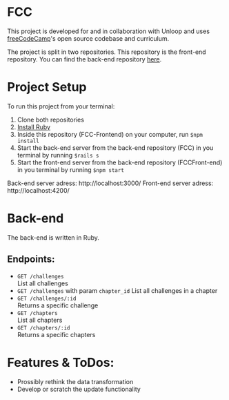 # FCC

This project is developed for and in collaboration with Unloop and uses [freeCodeCamp](https://github.com/freeCodeCamp/freeCodeCamp)'s open source codebase and curriculum.

The project is split in two repositories. This repository is the front-end repository. You can find the back-end repository [here](https://github.com/Retropiaf/FCCFront-end).


# Project Setup

To run this project from your terminal:
1. Clone both repositories
2. [Install Ruby](https://www.ruby-lang.org/en/documentation/installation/)
3. Inside this repository (FCC-Frontend) on your computer, run `$npm install`
4. Start the back-end server from the back-end repository (FCC) in you terminal by running `$rails s`
5. Start the front-end server from the back-end repository (FCCFront-end) in you terminal by running `$npm start`

Back-end server adress: http://localhost:3000/
Front-end server adress: http://localhost:4200/

# Back-end
The back-end is written in Ruby.

## Endpoints:
- `GET /challenges`  
List all challenges
- `GET /challenges` with param `chapter_id`
List all challenges in a chapter
- `GET /challenges/:id`  
Returns a specific challenge
- `GET /chapters`  
List all chapters
- `GET /chapters/:id`  
Returns a specific chapters

# Features & ToDos:
- Prossibly rethink the data transformation 
- Develop or scratch the update functionality
